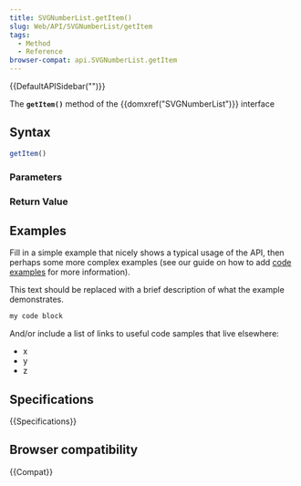 ```yaml
---
title: SVGNumberList.getItem()
slug: Web/API/SVGNumberList/getItem
tags:
  - Method
  - Reference
browser-compat: api.SVGNumberList.getItem
---
```

{{DefaultAPISidebar("")}}

The **`getItem()`** method of the {{domxref("SVGNumberList")}} interface 

## Syntax

```js
getItem()
```

### Parameters



### Return Value



## Examples

Fill in a simple example that nicely shows a typical usage of the API, then perhaps some more complex examples (see our guide on how to add [code examples](/en-US/docs/MDN/Contribute/Structures/Code_examples) for more information).

This text should be replaced with a brief description of what the example demonstrates.

```js
my code block
```

And/or include a list of links to useful code samples that live elsewhere:

*   x
*   y
*   z

## Specifications

{{Specifications}}

## Browser compatibility

{{Compat}}

